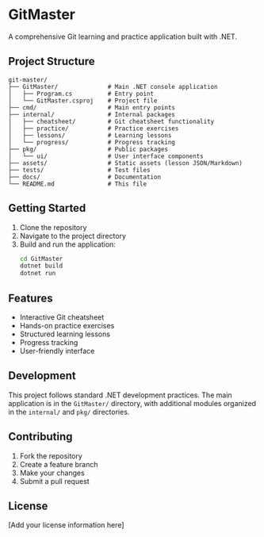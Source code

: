 # GitMaster

A comprehensive Git learning and practice application built with .NET.

## Project Structure

```
git-master/
├── GitMaster/              # Main .NET console application
│   ├── Program.cs          # Entry point
│   └── GitMaster.csproj    # Project file
├── cmd/                    # Main entry points
├── internal/               # Internal packages
│   ├── cheatsheet/         # Git cheatsheet functionality
│   ├── practice/           # Practice exercises
│   ├── lessons/            # Learning lessons
│   └── progress/           # Progress tracking
├── pkg/                    # Public packages
│   └── ui/                 # User interface components
├── assets/                 # Static assets (lesson JSON/Markdown)
├── tests/                  # Test files
├── docs/                   # Documentation
└── README.md               # This file
```

## Getting Started

1. Clone the repository
2. Navigate to the project directory
3. Build and run the application:
   ```bash
   cd GitMaster
   dotnet build
   dotnet run
   ```

## Features

- Interactive Git cheatsheet
- Hands-on practice exercises
- Structured learning lessons
- Progress tracking
- User-friendly interface

## Development

This project follows standard .NET development practices. The main application is in the `GitMaster/` directory, with additional modules organized in the `internal/` and `pkg/` directories.

## Contributing

1. Fork the repository
2. Create a feature branch
3. Make your changes
4. Submit a pull request

## License

[Add your license information here]

